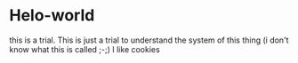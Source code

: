 # Helo-world
this is a trial.
This is just a trial to understand the system of this thing (i don't know what this is called ;-;)
I like cookies 
